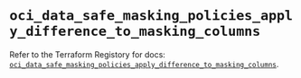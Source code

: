 # `oci_data_safe_masking_policies_apply_difference_to_masking_columns`

Refer to the Terraform Registory for docs: [`oci_data_safe_masking_policies_apply_difference_to_masking_columns`](https://registry.terraform.io/providers/oracle/oci/6.18.0/docs/resources/data_safe_masking_policies_apply_difference_to_masking_columns).

